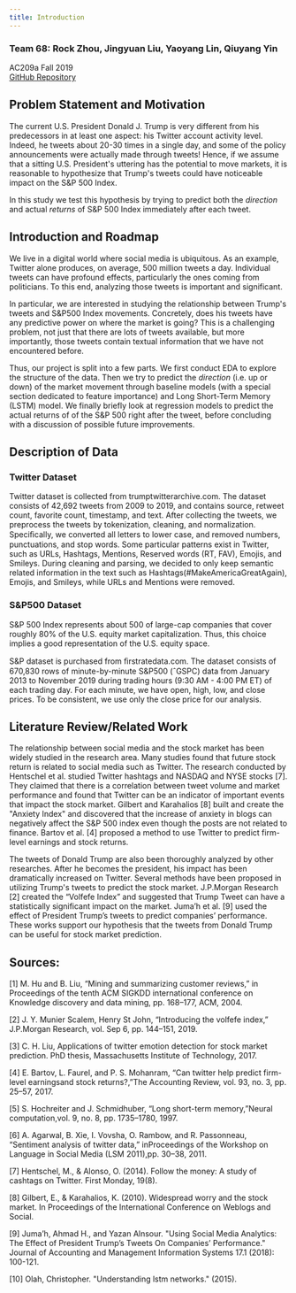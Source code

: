 ```yaml
---
title: Introduction
---
```


### Team 68: Rock Zhou, Jingyuan Liu, Yaoyang Lin, Qiuyang Yin
AC209a Fall 2019          
[GitHub Repository](https://github.com/DavidYQY/Make-trading-great-again-)

## Problem Statement and Motivation

The current U.S. President Donald J. Trump is very different from his predecessors in at least one aspect: his Twitter account activity level. Indeed, he tweets about 20-30 times in a single day, and some of the policy announcements were actually made through tweets! Hence, if we assume that a sitting U.S. President's uttering has the potential to move markets, it is reasonable to hypothesize that Trump's tweets could have noticeable impact on the S&P 500 Index. 

In this study we test this hypothesis by trying to predict both the *direction* and actual *returns* of S&P 500 Index immediately after each tweet.

## Introduction and Roadmap

We live in a digital world where social media is ubiquitous. As an example, Twitter alone produces, on average, 500 million tweets a day. Individual tweets can have profound effects, particularly the ones coming from politicians. To this end, analyzing those tweets is important and significant.

In particular, we are interested in studying the relationship between Trump's tweets and S&P500 Index movements. Concretely, does his tweets have any predictive power on where the market is going? This is a challenging problem, not just that there are lots of tweets available, but more importantly, those tweets contain textual information that we have not encountered before.

Thus, our project is split into a few parts. We first conduct EDA to explore the structure of the data. Then we try to predict the *direction* (i.e. up or down) of the market movement through baseline models (with a special section dedicated to feature importance) and Long Short-Term Memory (LSTM) model. We finally briefly look at regression models to predict the actual returns of of the S&P 500 right after the tweet, before concluding with a discussion of possible future improvements.

## Description of Data

### Twitter Dataset

Twitter dataset is collected from trumptwitterarchive.com. The dataset consists of 42,692 tweets from 2009 to 2019, and contains source, retweet count, favorite count, timestamp, and text. After collecting the tweets, we preprocess the tweets by tokenization, cleaning, and normalization. Speciﬁcally, we converted all letters to lower case, and removed numbers, punctuations, and stop words. Some particular patterns exist in Twitter, such as URLs, Hashtags, Mentions, Reserved words (RT, FAV), Emojis, and Smileys. During cleaning and parsing, we decided to only keep semantic related information in the text such as Hashtags(#MakeAmericaGreatAgain), Emojis, and Smileys, while URLs and Mentions were removed.

### S&P500 Dataset

S&P 500 Index represents about 500 of large-cap companies that cover roughly 80% of the U.S. equity market capitalization. Thus, this choice implies a good representation of the U.S. equity space. 

S&P dataset is purchased from ﬁrstratedata.com. The dataset consists of 670,830 rows of minute-by-minute S&P500 (ˆGSPC) data from January 2013 to November 2019 during trading hours (9:30 AM - 4:00 PM ET) of each trading day. For each minute, we have open, high, low, and close prices. To be consistent, we use only the close price for our analysis.


## Literature Review/Related Work


The relationship between social media and the stock market has been widely studied in the research area. Many studies found that future stock return is related to social media such as Twitter. The research conducted by Hentschel et al. studied Twitter hashtags and NASDAQ and NYSE stocks [7]. They claimed that there is a correlation between tweet volume and market performance and found that Twitter can be an indicator of important events that impact the stock market. Gilbert and Karahalios [8] built and create the "Anxiety Index" and discovered that the increase of anxiety in blogs can negatively affect the S&P 500 index even though the posts are not related to finance. Bartov et al. [4] proposed a method to use Twitter to predict firm-level earnings and stock returns.

The tweets of Donald Trump are also been thoroughly analyzed by other researches. After he becomes the president, his impact has been dramatically increased on Twitter. Several methods have been proposed in utilizing Trump's tweets to predict the stock market. J.P.Morgan Research [2] created the “Volfefe Index” and suggested that Trump Tweet can have a statistically significant impact on the market. Juma’h et al. [9] used the effect of President Trump’s tweets to predict companies’ performance. These works support our hypothesis that the tweets from Donald Trump can be useful for stock market prediction.


## Sources:

[1] M. Hu and B. Liu, “Mining and summarizing customer reviews,” in Proceedings of the tenth ACM SIGKDD international conference on Knowledge discovery and data mining, pp. 168–177, ACM, 2004.

[2] J. Y. Munier Scalem, Henry St John, “Introducing the volfefe index,” J.P.Morgan Research, vol. Sep 6, pp. 144–151, 2019.

[3] C. H. Liu, Applications of twitter emotion detection for stock market prediction.  PhD thesis, Massachusetts Institute of Technology, 2017.

[4] E. Bartov, L. Faurel, and P. S. Mohanram, “Can twitter help predict firm-level earningsand stock returns?,”The Accounting Review, vol. 93, no. 3, pp. 25–57, 2017.

[5] S.  Hochreiter  and  J.  Schmidhuber,  “Long  short-term  memory,”Neural computation,vol. 9, no. 8, pp. 1735–1780, 1997.

[6] A. Agarwal, B. Xie, I. Vovsha, O. Rambow, and R. Passonneau, “Sentiment analysis of twitter data,” inProceedings of the Workshop on Language in Social Media (LSM 2011),pp. 30–38, 2011.

[7] Hentschel, M., & Alonso, O. (2014). Follow the money: A study of cashtags on
Twitter. First Monday, 19(8).

[8] Gilbert, E., & Karahalios, K. (2010). Widespread worry and the stock market.
In Proceedings of the International Conference on Weblogs and Social.

[9] Juma’h, Ahmad H., and Yazan Alnsour. "Using Social Media Analytics: The Effect of President Trump’s Tweets On Companies’ Performance." Journal of Accounting and Management Information Systems 17.1 (2018): 100-121.

[10] Olah, Christopher. "Understanding lstm networks." (2015).